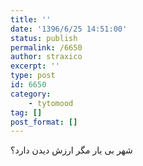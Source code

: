 ```yaml
---
title: ''
date: '1396/6/25 14:51:00'
status: publish
permalink: /6650
author: straxico
excerpt: ''
type: post
id: 6650
category:
    - tytomood
tag: []
post_format: []
---
```

شهر بی یار مگر ارزش دیدن دارد؟